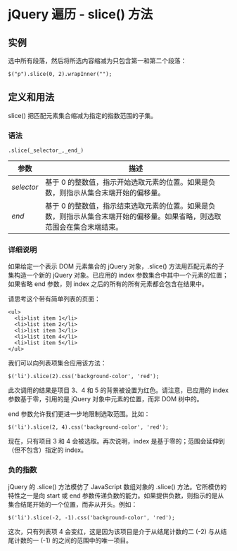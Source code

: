 # jQuery 遍历 - slice() 方法



## 实例

选中所有段落，然后将所选内容缩减为只包含第一和第二个段落：

```
$("p").slice(0, 2).wrapInner("");

```

## 定义和用法

slice() 把匹配元素集合缩减为指定的指数范围的子集。

### 语法

```
.slice(_selector_,_end_)
```

| 参数 | 描述 |
| --- | --- |
| _selector_ | 基于 0 的整数值，指示开始选取元素的位置。如果是负数，则指示从集合末端开始的偏移量。 |
| _end_ | 基于 0 的整数值，指示结束选取元素的位置。如果是负数，则指示从集合末端开始的偏移量。如果省略，则选取范围会在集合末端结束。 |

### 详细说明

如果给定一个表示 DOM 元素集合的 jQuery 对象，.slice() 方法用匹配元素的子集构造一个新的 jQuery 对象。已应用的 index 参数集合中其中一个元素的位置；如果省略 end 参数，则 index 之后的所有的所有元素都会包含在结果中。

请思考这个带有简单列表的页面：

```
<ul>
  <li>list item 1</li>
  <li>list item 2</li>
  <li>list item 3</li>
  <li>list item 4</li>
  <li>list item 5</li>
</ul>

```

我们可以向列表项集合应用该方法：

```
$('li').slice(2).css('background-color', 'red');
```

此次调用的结果是项目 3、4 和 5 的背景被设置为红色。请注意，已应用的 index 参数基于零，引用的是 jQuery 对象中元素的位置，而非 DOM 树中的。

end 参数允许我们更进一步地限制选取范围。比如：

```
$('li').slice(2, 4).css('background-color', 'red');
```

现在，只有项目 3 和 4 会被选取。再次说明，index 是基于零的；范围会延伸到（但不包含）指定的 index。

### 负的指数

jQuery 的 .slice() 方法模仿了 JavaScript 数组对象的 .slice() 方法。它所模仿的特性之一是向 start 或 end 参数传递负数的能力。如果提供负数，则指示的是从集合结尾开始的一个位置，而非从开头。例如：

```
$('li').slice(-2, -1).css('background-color', 'red');
```

这次，只有列表项 4 会变红，这是因为该项目是介于从结尾计数的二 (-2) 与从结尾计数的一 (-1) 的之间的范围中的唯一项目。
